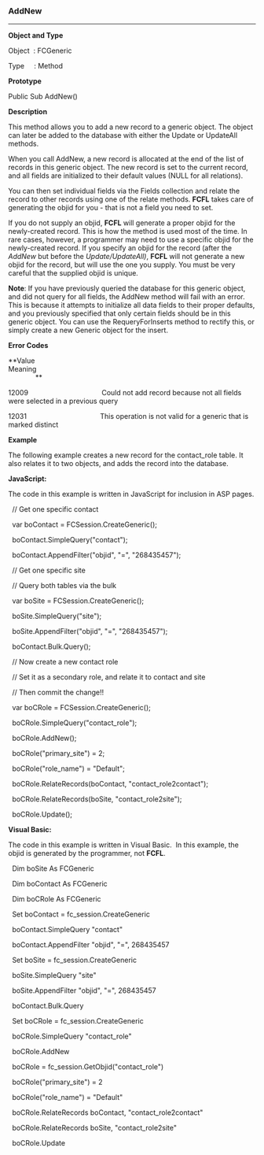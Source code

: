 ### AddNew

---

**Object and Type**

Object  : FCGeneric

Type     : Method

**Prototype**

Public Sub AddNew()

**Description**

This method allows you to add a new record to a generic object. The object can later be added to the database with either the Update or UpdateAll methods.

When you call AddNew, a new record is allocated at the end of the list of records in this generic object. The new record is set to the current record, and all fields are initialized to their default values (NULL for all relations).

You can then set individual fields via the Fields collection and relate the record to other records using one of the relate methods. **FCFL** takes care of generating the objid for you - that is not a field you need to set.

If you do not supply an objid, **FCFL** will generate a proper objid for the newly-created record. This is how the method is used most of the time. In rare cases, however, a programmer may need to use a specific objid for the newly-created record. If you specify an objid for the record (after the _AddNew_ but before the _Update/UpdateAll)_, **FCFL** will not generate a new objid for the record, but will use the one you supply. You must be very careful that the supplied objid is unique.

**Note**: If you have previously queried the database for this generic object, and did not query for all fields, the AddNew method will fail with an error. This is because it attempts to initialize all data fields to their proper defaults, and you previously specified that only certain fields should be in this generic object. You can use the RequeryForInserts method to rectify this, or simply create a new Generic object for the insert.

**Error Codes**

**Value                                     Meaning                                                                                                                               **

12009                                      Could not add record because not all fields were selected in a previous query

12031                                      This operation is not valid for a generic that is marked distinct

**Example**

The following example creates a new record for the contact_role table. It also relates it to two objects, and adds the record into the database.

**JavaScript:**

The code in this example is written in JavaScript for inclusion in ASP pages.

  // Get one specific contact

  var boContact = FCSession.CreateGeneric();

  boContact.SimpleQuery("contact");

  boContact.AppendFilter("objid", "=", "268435457");

  // Get one specific site

  // Query both tables via the bulk

  var boSite = FCSession.CreateGeneric();

  boSite.SimpleQuery("site");

  boSite.AppendFilter("objid", "=", "268435457");

  boContact.Bulk.Query();

  // Now create a new contact role

  // Set it as a secondary role, and relate it to contact and site

  // Then commit the change!! 

  var boCRole = FCSession.CreateGeneric();

  boCRole.SimpleQuery("contact_role");

  boCRole.AddNew();

  boCRole("primary_site") = 2;

  boCRole("role_name") = "Default";

  boCRole.RelateRecords(boContact, "contact_role2contact");

  boCRole.RelateRecords(boSite, "contact_role2site");

  boCRole.Update();

**Visual Basic:**

The code in this example is written in Visual Basic.  In this example, the objid is generated by the programmer, not **FCFL**.

  Dim boSite As FCGeneric

  Dim boContact As FCGeneric

  Dim boCRole As FCGeneric

  Set boContact = fc_session.CreateGeneric

  boContact.SimpleQuery "contact"

  boContact.AppendFilter "objid", "=", 268435457

  Set boSite = fc_session.CreateGeneric

  boSite.SimpleQuery "site"

  boSite.AppendFilter "objid", "=", 268435457

  boContact.Bulk.Query

  Set boCRole = fc_session.CreateGeneric

  boCRole.SimpleQuery "contact_role"

  boCRole.AddNew

  boCRole = fc_session.GetObjid("contact_role")

  boCRole("primary_site") = 2

  boCRole("role_name") = "Default"

  boCRole.RelateRecords boContact, "contact_role2contact"

  boCRole.RelateRecords boSite, "contact_role2site"

  boCRole.Update
